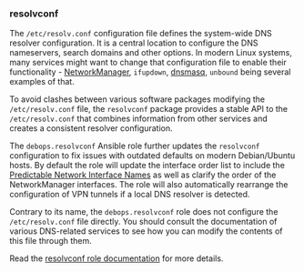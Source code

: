 ### resolvconf

The `/etc/resolv.conf` configuration file defines the system-wide DNS
resolver configuration. It is a central location to configure the DNS
nameservers, search domains and other options. In modern Linux systems,
many services might want to change that configuration file to enable
their functionality -
[NetworkManager](https://wiki.debian.org/NetworkManager), `ifupdown`,
[dnsmasq](https://wiki.debian.org/HowTo/dnsmasq), `unbound` being
several examples of that.

To avoid clashes between various software packages modifying the
`/etc/resolv.conf` file, the `resolvconf` package provides a stable API
to the `/etc/resolv.conf` that combines information from other services
and creates a consistent resolver configuration.

The `debops.resolvconf` Ansible role further updates the `resolvconf`
configuration to fix issues with outdated defaults on modern
Debian/Ubuntu hosts. By default the role will update the interface order
list to include the [Predictable Network Interface
Names](https://www.freedesktop.org/wiki/Software/systemd/PredictableNetworkInterfaceNames/)
as well as clarify the order of the NetworkManager interfaces. The role
will also automatically rearrange the configuration of VPN tunnels if a
local DNS resolver is detected.

Contrary to its name, the `debops.resolvconf` role does not configure
the `/etc/resolv.conf` file directly. You should consult the
documentation of various DNS-related services to see how you can modify
the contents of this file through them.

Read the [resolvconf role documentation](https://docs.debops.org/en/HEAD/ansible/roles/resolvconf/) for more details.
